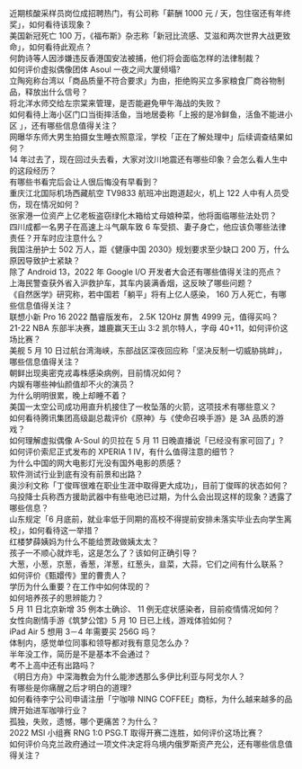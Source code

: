 近期核酸采样员岗位成招聘热门，有公司称「薪酬 1000 元 / 天，包住宿还有年终奖」，如何看待该现象？  
美国新冠死亡 100 万，《福布斯》杂志称「新冠比流感、艾滋和两次世界大战更致命」，如何看待此观点？  
何韵诗等人因涉嫌违反香港国安法被捕，他们将会面临怎样的法律制裁？  
如何评价虚拟偶像团体 Asoul 一夜之间大厦倾塌?  
立陶宛称台湾以「商品质量不符合要求」为由，拒绝购买立多家粮食厂商谷物制品，释放出什么信号？  
将北洋水师交给左宗棠来管理，是否能避免甲午海战的失败？  
如何看待上海小区门口当街摔活鱼，当地居委称「上报的是冷鲜鱼，活鱼不能进小区 」，还有哪些信息值得关注？  
网曝华东师大男生拍摄女生睡衣照意淫，学校「正在了解处理中」后续调查结果如何？  
14 年过去了，现在回过头去看，大家对汶川地震还有哪些印象？会怎么看人生中的这段经历？  
有哪些书看完后会让人很后悔没有早看到？  
重庆江北国际机场西藏航空 TV9833 航班冲出跑道起火，机上 122 人中有人员受伤，现在情况如何？  
张家港一位资产上亿老板盗窃绿化木箱给丈母娘种菜，他将面临哪些法处罚？  
四川成都一名男子在高速上斗气飙车致 6 车受损、妻子身亡，他应该负哪些法律责任？开车时应注意什么？  
我国注册护士 502 万人，距《健康中国 2030》规划要求至少缺口 200 万，什么原因导致护士紧缺？  
除了 Android 13，2022 年 Google I/O 开发者大会还有哪些值得关注的亮点？  
上海民警查获外省入沪救护车，其车内装满香烟，这反映了哪些问题？  
《自然医学》研究称，若中国若「躺平」将有上亿人感染， 160 万人死亡，有哪些信息值得关注？  
联想小新 Pro 16 2022 酷睿版发布， 2.5K 120Hz 屏售 4999 元，值得买吗？  
21-22 NBA 东部半决赛，雄鹿赢天王山 3:2 凯尔特人，字母 40+11，如何评价这场比赛？  
美舰 5 月 10 日过航台湾海峡，东部战区深夜回应称「坚决反制一切威胁挑衅」，哪些信息值得关注？  
朝鲜出现奥密克戎毒株感染病例，目前情况如何？  
内娱有哪些神仙颜值却不火的演员？  
为什么明明很累，晚上却睡不着？  
美国一太空公司成功用直升机接住了一枚坠落的火箭，这项技术有哪些意义？  
如何看待腾讯集团高级副总裁评价《原神》与《使命召唤手游》是 3A 品质的游戏？  
如何理解虚拟偶像 A-Soul 的贝拉在 5 月 11 日晚直播说「已经没有家可回了」?  
如何评价索尼正式发布的 XPERIA 1 IV，有什么值得注意的细节？  
为什么中国的网大电影灯光没有国外电影的质感？  
软件测试行业到底有没有前景和出路？  
奥沙利文称「丁俊晖很难在职业生涯中取得更大成功」，目前丁俊晖的状态如何？  
乌投降士兵称西方援助武器中有些电池已过期，为什么会出现这样的现象？透露了哪些信息？  
山东规定「6 月底前，就业率低于同期的高校不得提前安排未落实毕业去向学生离校」，如何看待这一举措？  
红楼梦薛姨妈为什么不能给贾政做姨太太？  
孩子一不顺心就炸毛，这是怎么了？该如何正确引导？  
大葱，小葱，京葱，香葱，洋葱，红葱头，韭菜，大蒜，它们之间有什么联系？  
如何评价《甄嬛传》里的曹贵人？  
学历为什么重要？在工作中如何体现的？  
如何培养孩子的思辨能力？  
5 月 11 日北京新增 35 例本土确诊、 11 例无症状感染者，目前疫情情况如何？  
女性向剧情手游《筑梦公馆》5 月 10 日已上线，游戏体验如何？  
iPad Air 5 想用 3－4 年需要买 256G 吗？  
体制内，感觉单位同事和领导都对我有意见怎么办？  
半年没工作，简历是不是基本不会通过？  
考不上高中还有出路吗？  
《明日方舟》中深海教会为什么能渗透那么多伊比利亚与阿戈尔人？  
有哪些是你痛醒之后才明白的道理?  
如何看待李宁公司申请注册「宁咖啡 NING COFFEE」商标，为什么越来越多的品牌开始进军咖啡行业？  
孤独，失败，遗憾，哪个更痛苦？为什么？  
2022 MSI 小组赛 RNG 1:0 PSG.T 取得开赛二连胜，如何评价这场比赛？  
如何评价乌克兰政府通过一项文件决定将乌境内俄罗斯资产充公，还有哪些信息值得关注？  
